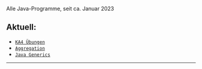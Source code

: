 Alle Java-Programme, seit ca. Januar 2023

## Aktuell: 
- [```KA4 Übungen```](src/KA4_Uebungen/)
- [```Aggregation```](src/Aggregation/)
- [```Java Generics```](src/JavaGerneics/)

---
